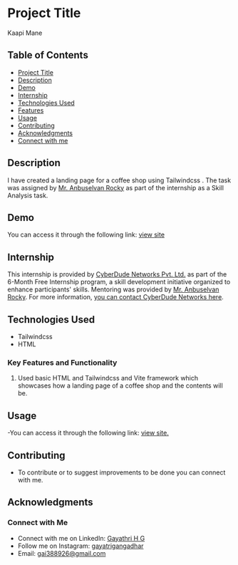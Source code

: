 # Project Title
Kaapi Mane
## Table of Contents
- [Project Title](#project-title)
- [Description](#description)
- [Demo](#demo)
- [Internship](#internship)
- [Technologies Used](#technologies-used)
- [Features](#features)
- [Usage](#usage)
- [Contributing](#contributing)
- [Acknowledgments](#acknowledgments)
- [Connect with me](#Connect-with-Me)

## Description

I have created a landing page for a coffee shop using Tailwindcss . The task was assigned by [Mr. Anbuselvan Rocky](https://instagram.com/anbuselvanrocky) as part of the internship as a Skill Analysis task.

## Demo
You can access it through the following link: [view site](https://gayathrihg.github.io/KAAPI_MANE-skillanalyse/contact-us.html)

## Internship

This internship is provided by [CyberDude Networks Pvt. Ltd.](https://youtube.com/cyberdudenetworks) as part of the 6-Month Free Internship program, a skill development initiative organized to enhance participants' skills. Mentoring was provided by [Mr. Anbuselvan Rocky](https://instagram.com/anbuselvanrocky). For more information, [you can contact CyberDude Networks here](https://cyberdudenetworks.com).

## Technologies Used
- Tailwindcss
- HTML


### Key Features and Functionality


1.  Used basic HTML and Tailwindcss and Vite framework which showcases how a landing page of a coffee shop and the contents will be.

## Usage
-You can access it through the following link: [view site.](https://gayathrihg.github.io/KAAPI_MANE-skillanalyse/contact-us.html)

## Contributing
- To contribute or to suggest improvements to be done you can connect with me.

## Acknowledgments

### Connect with Me
- Connect with me on LinkedIn: [Gayathri H G](www.linkedin.com/in/gayathri-h-g-2151361ba)
- Follow me on Instagram: [gayatrigangadhar](https://www.instagram.com/)
- Email: [gai388926@gmail.com](gai388926@gmail.com)






